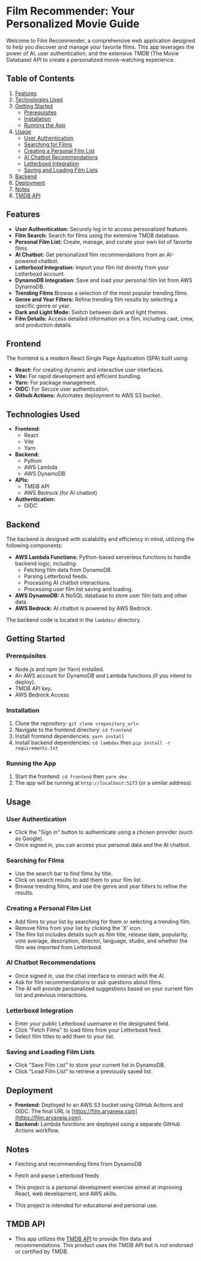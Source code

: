 
# Film Recommender: Your Personalized Movie Guide

Welcome to Film Recommender, a comprehensive web application designed to help you discover and manage your favorite films. This app leverages the power of AI, user authentication, and the extensive TMDB (The Movie Database) API to create a personalized movie-watching experience.

## Table of Contents

1.  [Features](#features)
2.  [Technologies Used](#technologies-used)
3.  [Getting Started](#getting-started)
    *   [Prerequisites](#prerequisites)
    *   [Installation](#installation)
    *   [Running the App](#running-the-app)
4.  [Usage](#usage)
    *   [User Authentication](#user-authentication)
    *   [Searching for Films](#searching-for-films)
    *   [Creating a Personal Film List](#creating-a-personal-film-list)
    *   [AI Chatbot Recommendations](#ai-chatbot-recommendations)
    *   [Letterboxd Integration](#letterboxd-integration)
    *   [Saving and Loading Film Lists](#saving-and-loading-film-lists)
5.  [Backend](#backend)
6.  [Deployment](#deployment)
7.  [Notes](#notes)
8.  [TMDB API](#tmdb-api)

## Features

*   **User Authentication:** Securely log in to access personalized features.
*   **Film Search:** Search for films using the extensive TMDB database.
*   **Personal Film List:** Create, manage, and curate your own list of favorite films.
*   **AI Chatbot:** Get personalized film recommendations from an AI-powered chatbot.
*   **Letterboxd Integration:** Import your film list directly from your Letterboxd account.
*   **DynamoDB Integration:** Save and load your personal film list from AWS DynamoDB.
* **Trending Films** Browse a selection of the most popular trending films.
* **Genre and Year Filters:** Refine trending film results by selecting a specific genre or year.
* **Dark and Light Mode:** Switch between dark and light themes.
* **Film Details:** Access detailed information on a film, including cast, crew, and production details.

## Frontend

The frontend is a modern React Single Page Application (SPA) built using:

*   **React:** For creating dynamic and interactive user interfaces.
*   **Vite:** For rapid development and efficient bundling.
*   **Yarn:** For package management.
* **OIDC:** For Secure user authentication.
* **Github Actions:** Automates deployment to AWS S3 bucket.

## Technologies Used

*   **Frontend:**
    *   React
    *   Vite
    *   Yarn
*   **Backend:**
    *   Python
    *   AWS Lambda
    *   AWS DynamoDB
*   **APIs:**
    *   TMDB API
    *   AWS Bedrock (for AI chatbot)
* **Authentication:**
    * OIDC

## Backend 

The backend is designed with scalability and efficiency in mind, utilizing the following components:

*   **AWS Lambda Functions:** Python-based serverless functions to handle backend logic, including:
    *   Fetching film data from DynamoDB.
    *   Parsing Letterboxd feeds.
    *   Processing AI chatbot interactions.
    * Processing user film list saving and loading.
*   **AWS DynamoDB:** A NoSQL database to store user film lists and other data.
* **AWS Bedrock:** AI chatbot is powered by AWS Bedrock.

The backend code is located in the `lambdas/` directory.

## Getting Started

### Prerequisites

*   Node.js and npm (or Yarn) installed.
*   An AWS account for DynamoDB and Lambda functions (if you intend to deploy).
*   TMDB API key.
*   AWS Bedrock Access

### Installation

1.  Clone the repository: `git clone <repository_url>`
2.  Navigate to the frontend directory: `cd frontend`
3.  Install frontend dependencies: `yarn install`
4. Install backend dependencies: `cd lambdas` then `pip install -r requirements.txt`

### Running the App

1.  Start the frontend: `cd frontend` then `yarn dev`
2.  The app will be running at `http://localhost:5173` (or a similar address).

## Usage

### User Authentication

*   Click the "Sign in" button to authenticate using a chosen provider (such as Google).
*   Once signed in, you can access your personal data and the AI chatbot.

### Searching for Films

*   Use the search bar to find films by title.
*   Click on search results to add them to your film list.
* Browse trending films, and use the genre and year filters to refine the results.

### Creating a Personal Film List

*   Add films to your list by searching for them or selecting a trending film.
*   Remove films from your list by clicking the 'X' icon.
* The film list includes details such as film title, release date, popularity, vote average, description, director, language, studio, and whether the film was imported from Letterboxd.

### AI Chatbot Recommendations

*   Once signed in, use the chat interface to interact with the AI.
*   Ask for film recommendations or ask questions about films.
*   The AI will provide personalized suggestions based on your current film list and previous interactions.

### Letterboxd Integration

*   Enter your public Letterboxd username in the designated field.
*   Click "Fetch Films" to load films from your Letterboxd feed.
* Select film titles to add them to your list.

### Saving and Loading Film Lists

*   Click "Save Film List" to store your current list in DynamoDB.
*   Click "Load Film List" to retrieve a previously saved list.

## Deployment

*   **Frontend:** Deployed to an AWS S3 bucket using GitHub Actions and OIDC. The final URL is [https://film.aryaneja.com](https://film.aryaneja.com).
*   **Backend:** Lambda functions are deployed using a separate GitHub Actions workflow.

## Notes

* Fetching and recommending films from DynamoDB
* Fetch and parse Letterboxd feeds

*   This project is a personal development exercise aimed at improving React, web development, and AWS skills.
*   This project is intended for educational and personal use.

## TMDB API

*   This app utilizes the [TMDB API](https://www.themoviedb.org/) to provide film data and recommendations.
This product uses the TMDB API but is not endorsed or certified by TMDB.